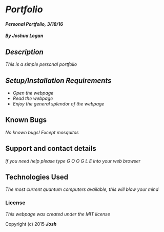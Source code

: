 # _Portfolio_

#### _Personal Portfolio, 3/18/16_

#### _By Joshua Logan_

## _Description_

_This is a simple personal portfolio_

## _Setup/Installation Requirements_

* _Open the webpage_
* _Read the webpage_
* _Enjoy the general splendor of the webpage_


## Known Bugs

_No known bugs! Except mosquitos_

## Support and contact details

_If you need help please type G O O G L E into your web browser_

## Technologies Used

_The most current quantum computers available, this will blow your mind_

### License

*This webpage was created under the MIT license*

Copyright (c) 2015 **_Josh_**
